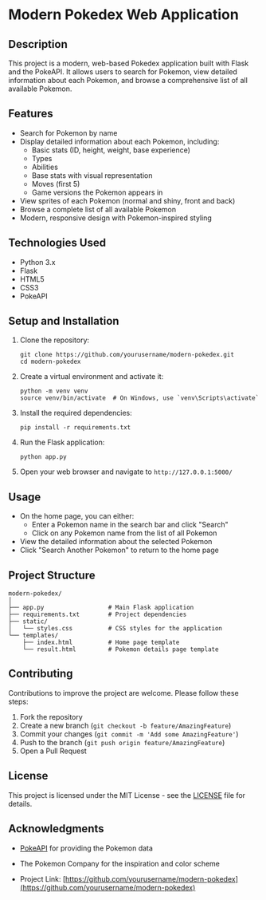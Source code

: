 # Modern Pokedex Web Application

## Description
This project is a modern, web-based Pokedex application built with Flask and the PokeAPI. It allows users to search for Pokemon, view detailed information about each Pokemon, and browse a comprehensive list of all available Pokemon.

## Features
- Search for Pokemon by name
- Display detailed information about each Pokemon, including:
  - Basic stats (ID, height, weight, base experience)
  - Types
  - Abilities
  - Base stats with visual representation
  - Moves (first 5)
  - Game versions the Pokemon appears in
- View sprites of each Pokemon (normal and shiny, front and back)
- Browse a complete list of all available Pokemon
- Modern, responsive design with Pokemon-inspired styling

## Technologies Used
- Python 3.x
- Flask
- HTML5
- CSS3
- PokeAPI

## Setup and Installation
1. Clone the repository:
   ```
   git clone https://github.com/yourusername/modern-pokedex.git
   cd modern-pokedex
   ```

2. Create a virtual environment and activate it:
   ```
   python -m venv venv
   source venv/bin/activate  # On Windows, use `venv\Scripts\activate`
   ```

3. Install the required dependencies:
   ```
   pip install -r requirements.txt
   ```

4. Run the Flask application:
   ```
   python app.py
   ```

5. Open your web browser and navigate to `http://127.0.0.1:5000/`

## Usage
- On the home page, you can either:
  - Enter a Pokemon name in the search bar and click "Search"
  - Click on any Pokemon name from the list of all Pokemon
- View the detailed information about the selected Pokemon
- Click "Search Another Pokemon" to return to the home page

## Project Structure
```
modern-pokedex/
│
├── app.py                  # Main Flask application
├── requirements.txt        # Project dependencies
├── static/
│   └── styles.css          # CSS styles for the application
└── templates/
    ├── index.html          # Home page template
    └── result.html         # Pokemon details page template
```

## Contributing
Contributions to improve the project are welcome. Please follow these steps:
1. Fork the repository
2. Create a new branch (`git checkout -b feature/AmazingFeature`)
3. Commit your changes (`git commit -m 'Add some AmazingFeature'`)
4. Push to the branch (`git push origin feature/AmazingFeature`)
5. Open a Pull Request

## License
This project is licensed under the MIT License - see the [LICENSE](LICENSE) file for details.

## Acknowledgments
- [PokeAPI](https://pokeapi.co/) for providing the Pokemon data
- The Pokemon Company for the inspiration and color scheme


- Project Link: [https://github.com/yourusername/modern-pokedex](https://github.com/yourusername/modern-pokedex)
